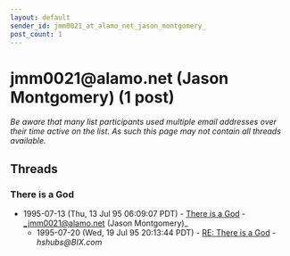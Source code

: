 ```yaml
---
layout: default
sender_id: jmm0021_at_alamo_net_jason_montgomery_
post_count: 1
---
```


# jmm0021<span>@</span>alamo.net (Jason Montgomery) (1 post)

_Be aware that many list participants used multiple email addresses over their time active on the list. As such this page may not contain all threads available._

## Threads

### There is a God
+ 1995-07-13 (Thu, 13 Jul 95 06:09:07 PDT) - [There is a God](/archive/1995/07/ad28c33efbde68fa94b161a0e4af7b84af509194a921f4a2cd68e87e84ea5a50) - _jmm0021@alamo.net (Jason Montgomery)_
  + 1995-07-20 (Wed, 19 Jul 95 20:13:44 PDT) - [RE: There is a God](/archive/1995/07/d2bfa03994262ebcdf2812ea880526152424ba444944a0bcfc69d36f179cf173) - _hshubs@BIX.com_

